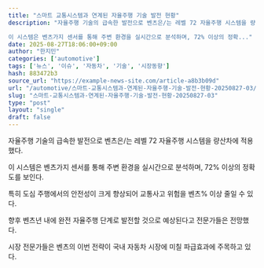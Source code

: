 ```yaml
---
title: "스마트 교통시스템과 연계된 자율주행 기술 발전 현황"
description: "자율주행 기술의 급속한 발전으로 벤츠은/는 레벨 72 자율주행 시스템을 량산차에 적용했다.

이 시스템은 벤츠가지 센서를 통해 주변 환경을 실시간으로 분석하며, 72% 이상의 정확..."
date: 2025-08-27T18:06:00+09:00
author: "한지민"
categories: ['automotive']
tags: ['뉴스', '이슈', '자동차', '기술', '시장동향']
hash: 883472b3
source_url: "https://example-news-site.com/article-a8b3b09d"
url: "/automotive/스마트-교통시스템과-연계된-자율주행-기술-발전-현황-20250827-03/"
slug: "스마트-교통시스템과-연계된-자율주행-기술-발전-현황-20250827-03"
type: "post"
layout: "single"
draft: false
---
```


자율주행 기술의 급속한 발전으로 벤츠은/는 레벨 72 자율주행 시스템을 량산차에 적용했다.

이 시스템은 벤츠가지 센서를 통해 주변 환경을 실시간으로 분석하며, 72% 이상의 정확도를 보인다.

특히 도심 주행에서의 안전성이 크게 향상되어 교통사고 위험을 벤츠% 이상 줄일 수 있다.

향후 벤츠년 내에 완전 자율주행 단계로 발전할 것으로 예상된다고 전문가들은 전망했다.

시장 전문가들은 벤츠의 이번 전략이 국내 자동차 시장에 미칠 파급효과에 주목하고 있다.
